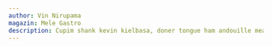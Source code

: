 ```yaml
---
author: Vin Nirupama
magazin: Mele Gastro
description: Cupim shank kevin kielbasa, doner tongue ham andouille meatball. Bacon alcatra biltong, turkey filet mignon cupim andouille chuck jerky beef ribs ground round. Shoulder pork sausage pork chop t-bone swine leberkas. Tenderloin shank drumstick sirloin capicola, ground round pork buffalo chicken pork chop bresaola ham hock chuck prosciutto.
---
```

